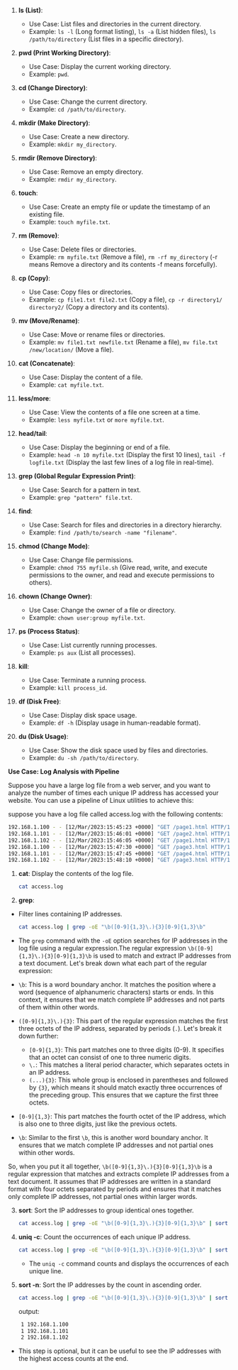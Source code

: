 1. **ls (List)**:
   - Use Case: List files and directories in the current directory.
   - Example: `ls -l` (Long format listing), `ls -a` (List hidden files), `ls /path/to/directory` (List files in a specific directory).

2. **pwd (Print Working Directory)**:
   - Use Case: Display the current working directory.
   - Example: `pwd`.

3. **cd (Change Directory)**:
   - Use Case: Change the current directory.
   - Example: `cd /path/to/directory`.

4. **mkdir (Make Directory)**:
   - Use Case: Create a new directory.
   - Example: `mkdir my_directory`.

5. **rmdir (Remove Directory)**:
   - Use Case: Remove an empty directory.
   - Example: `rmdir my_directory`.

6. **touch**:
   - Use Case: Create an empty file or update the timestamp of an existing file.
   - Example: `touch myfile.txt`.

7. **rm (Remove)**:
   - Use Case: Delete files or directories.
   - Example: `rm myfile.txt` (Remove a file), `rm -rf my_directory` (-r means Remove a directory and its contents -f means forcefully).

8. **cp (Copy)**:
   - Use Case: Copy files or directories.
   - Example: `cp file1.txt file2.txt` (Copy a file), `cp -r directory1/ directory2/` (Copy a directory and its contents).

9. **mv (Move/Rename)**:
   - Use Case: Move or rename files or directories.
   - Example: `mv file1.txt newfile.txt` (Rename a file), `mv file.txt /new/location/` (Move a file).

10. **cat (Concatenate)**:
    - Use Case: Display the content of a file.
    - Example: `cat myfile.txt`.

11. **less/more**:
    - Use Case: View the contents of a file one screen at a time.
    - Example: `less myfile.txt` or `more myfile.txt`.

12. **head/tail**:
    - Use Case: Display the beginning or end of a file.
    - Example: `head -n 10 myfile.txt` (Display the first 10 lines), `tail -f logfile.txt` (Display the last few lines of a log file in real-time).

13. **grep (Global Regular Expression Print)**:
    - Use Case: Search for a pattern in text.
    - Example: `grep "pattern" file.txt`.

14. **find**:
    - Use Case: Search for files and directories in a directory hierarchy.
    - Example: `find /path/to/search -name "filename"`.

15. **chmod (Change Mode)**:
    - Use Case: Change file permissions.
    - Example: `chmod 755 myfile.sh` (Give read, write, and execute permissions to the owner, and read and execute permissions to others).

16. **chown (Change Owner)**:
    - Use Case: Change the owner of a file or directory.
    - Example: `chown user:group myfile.txt`.

17. **ps (Process Status)**:
    - Use Case: List currently running processes.
    - Example: `ps aux` (List all processes).

18. **kill**:
    - Use Case: Terminate a running process.
    - Example: `kill process_id`.

19. **df (Disk Free)**:
    - Use Case: Display disk space usage.
    - Example: `df -h` (Display usage in human-readable format).

20. **du (Disk Usage)**:
    - Use Case: Show the disk space used by files and directories.
    - Example: `du -sh /path/to/directory`.


**Use Case: Log Analysis with Pipeline**

Suppose you have a large log file from a web server, and you want to analyze the number of times each unique IP address has accessed your website. You can use a pipeline of Linux utilities to achieve this:

suppose you have a log file called access.log with the following contents:

```bash
192.168.1.100 - - [12/Mar/2023:15:45:23 +0000] "GET /page1.html HTTP/1.1" 200 1234
192.168.1.101 - - [12/Mar/2023:15:46:01 +0000] "GET /page2.html HTTP/1.1" 404 5678
192.168.1.102 - - [12/Mar/2023:15:46:05 +0000] "GET /page1.html HTTP/1.1" 200 9876
192.168.1.100 - - [12/Mar/2023:15:47:30 +0000] "GET /page3.html HTTP/1.1" 200 3456
192.168.1.101 - - [12/Mar/2023:15:47:45 +0000] "GET /page4.html HTTP/1.1" 200 7890
192.168.1.102 - - [12/Mar/2023:15:48:10 +0000] "GET /page3.html HTTP/1.1" 404 1234
```

1. **cat**: Display the contents of the log file.
   ```bash
   cat access.log
   ```

2. **grep**: 
- Filter lines containing IP addresses.
   ```bash
   cat access.log | grep -oE "\b([0-9]{1,3}\.){3}[0-9]{1,3}\b"
   ```
- The `grep` command with the `-oE` option searches for IP addresses in the log file using a regular expression.The regular expression `\b([0-9]{1,3}\.){3}[0-9]{1,3}\b` is used to match and extract IP addresses from a text document. Let's break down what each part of the regular expression:

- `\b`: This is a word boundary anchor. It matches the position where a word (sequence of alphanumeric characters) starts or ends. In this context, it ensures that we match complete IP addresses and not parts of them within other words.

- `([0-9]{1,3}\.){3}`: This part of the regular expression matches the first three octets of the IP address, separated by periods (`.`). Let's break it down further:
  - `[0-9]{1,3}`: This part matches one to three digits (0-9). It specifies that an octet can consist of one to three numeric digits.
  - `\.`: This matches a literal period character, which separates octets in an IP address.
  - `(...){3}`: This whole group is enclosed in parentheses and followed by `{3}`, which means it should match exactly three occurrences of the preceding group. This ensures that we capture the first three octets.

- `[0-9]{1,3}`: This part matches the fourth octet of the IP address, which is also one to three digits, just like the previous octets.

- `\b`: Similar to the first `\b`, this is another word boundary anchor. It ensures that we match complete IP addresses and not partial ones within other words.

So, when you put it all together, `\b([0-9]{1,3}\.){3}[0-9]{1,3}\b` is a regular expression that matches and extracts complete IP addresses from a text document. It assumes that IP addresses are written in a standard format with four octets separated by periods and ensures that it matches only complete IP addresses, not partial ones within larger words.

3. **sort**: Sort the IP addresses to group identical ones together.
   ```bash
   cat access.log | grep -oE "\b([0-9]{1,3}\.){3}[0-9]{1,3}\b" | sort
   ```

4. **uniq -c**: Count the occurrences of each unique IP address.
   ```bash
   cat access.log | grep -oE "\b([0-9]{1,3}\.){3}[0-9]{1,3}\b" | sort | uniq -c
   ```

   - The `uniq -c` command counts and displays the occurrences of each unique line.

5. **sort -n**: Sort the IP addresses by the count in ascending order.
   ```bash
   cat access.log | grep -oE "\b([0-9]{1,3}\.){3}[0-9]{1,3}\b" | sort | uniq -c | sort -n
   ```
   output:
```bash
    1 192.168.1.100
    1 192.168.1.101
    2 192.168.1.102
```

   - This step is optional, but it can be useful to see the IP addresses with the highest access counts at the end.




<!-- 

- `\b([0-9]{1,3}\.){4}\b`: This regular expression matches any sequence of four octets separated by periods but does not impose specific constraints on the numeric values in each octet. It will match any sequence of four numbers separated by periods, even if some of the numbers are outside the valid range for IP octets. So, your example `1.1.1.111111` would be considered a valid match by this regex because it only checks for the format of four octets separated by periods.

- `\b([0-9]{1,3}\.){3}[0-9]{1,3}\b`: This regular expression also matches sequences of four octets separated by periods but ensures that the first three octets are one to three digits each, followed by a period, and the fourth octet is also one to three digits. It specifically matches valid IPv4 addresses. Your example `1.1.1.11111` would not be considered valid by this regex because it checks for the specific format of an IPv4 address.
-->
